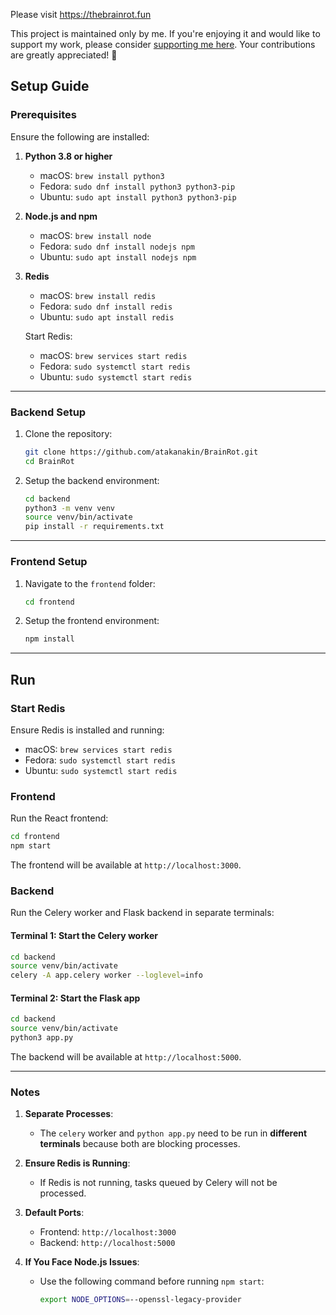 Please visit https://thebrainrot.fun

This project is maintained only by me. If you're enjoying it and would like to support my work, please consider [supporting me here](https://buymeacoffee.com/atakanakin). Your contributions are greatly appreciated! 🙏

## Setup Guide

### Prerequisites

Ensure the following are installed:

1. **Python 3.8 or higher**
   - macOS: `brew install python3`
   - Fedora: `sudo dnf install python3 python3-pip`
   - Ubuntu: `sudo apt install python3 python3-pip`

2. **Node.js and npm**
   - macOS: `brew install node`
   - Fedora: `sudo dnf install nodejs npm`
   - Ubuntu: `sudo apt install nodejs npm`

3. **Redis**
   - macOS: `brew install redis`
   - Fedora: `sudo dnf install redis`
   - Ubuntu: `sudo apt install redis`

   Start Redis:
   - macOS: `brew services start redis`
   - Fedora: `sudo systemctl start redis`
   - Ubuntu: `sudo systemctl start redis`

---

### Backend Setup

1. Clone the repository:
    ```bash
    git clone https://github.com/atakanakin/BrainRot.git
    cd BrainRot
    ```

2. Setup the backend environment:
    ```bash
    cd backend
    python3 -m venv venv
    source venv/bin/activate
    pip install -r requirements.txt
    ```

---

### Frontend Setup

1. Navigate to the `frontend` folder:
    ```bash
    cd frontend
    ```

2. Setup the frontend environment:
    ```bash
    npm install
    ```

---

## Run

### Start Redis
Ensure Redis is installed and running:
   - macOS: `brew services start redis`
   - Fedora: `sudo systemctl start redis`
   - Ubuntu: `sudo systemctl start redis`

### Frontend
Run the React frontend:
```bash
cd frontend
npm start
```
The frontend will be available at `http://localhost:3000`.

### Backend
Run the Celery worker and Flask backend in separate terminals:

#### Terminal 1: Start the Celery worker
```bash
cd backend
source venv/bin/activate
celery -A app.celery worker --loglevel=info
```

#### Terminal 2: Start the Flask app
```bash
cd backend
source venv/bin/activate
python3 app.py
```
The backend will be available at `http://localhost:5000`.

---

### Notes

1. **Separate Processes**:
   - The `celery` worker and `python app.py` need to be run in **different terminals** because both are blocking processes.
   
2. **Ensure Redis is Running**:
   - If Redis is not running, tasks queued by Celery will not be processed.

3. **Default Ports**:
   - Frontend: `http://localhost:3000`
   - Backend: `http://localhost:5000`

4. **If You Face Node.js Issues**:
   - Use the following command before running `npm start`:
     ```bash
     export NODE_OPTIONS=--openssl-legacy-provider
     ```
